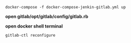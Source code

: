 `docker-compose -f docker-compose-jenkin-gitlab.yml up`


**open gitlab/opt/gitlab/config/gitlab.rb**


**open docker shell terminal**

`gitlab-ctl reconfigure`

